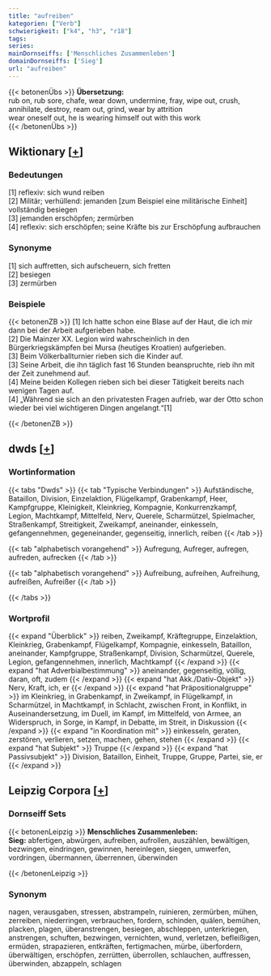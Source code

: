 ```yaml
---
title: "aufreiben"
kategorien: ["Verb"]
schwierigkeit: ["k4", "h3", "r18"]
tags:
series:
mainDornseiffs: ['Menschliches Zusammenleben']
domainDornseiffs: ['Sieg']
url: "aufreiben"
---
```


{{< betonenÜbs >}}
**Übersetzung:**  
rub on, rub sore, chafe, wear down, undermine, fray, wipe out, crush, annihilate, destroy, ream out, grind, wear by attrition  
wear oneself out, he is wearing himself out with this work  
{{< /betonenÜbs >}}

## Wiktionary [[+](https://de.wiktionary.org/wiki/aufreiben)]

### Bedeutungen
[1] reflexiv: sich wund reiben  
[2] Militär; verhüllend: jemanden [zum Beispiel eine militärische Einheit] vollständig besiegen  
[3] jemanden erschöpfen; zermürben  
[4] reflexiv: sich erschöpfen; seine Kräfte bis zur Erschöpfung aufbrauchen  

### Synonyme
[1] sich auffretten, sich aufscheuern, sich fretten  
[2] besiegen  
[3] zermürben  

### Beispiele
{{< betonenZB >}}
[1] Ich hatte schon eine Blase auf der Haut, die ich mir dann bei der Arbeit aufgerieben habe.  
[2] Die Mainzer XX. Legion wird wahrscheinlich in den Bürgerkriegskämpfen bei Mursa (heutiges Kroatien) aufgerieben.  
[3] Beim Völkerballturnier rieben sich die Kinder auf.  
[3] Seine Arbeit, die ihn täglich fast 16 Stunden beanspruchte, rieb ihn mit der Zeit zunehmend auf.  
[4] Meine beiden Kollegen rieben sich bei dieser Tätigkeit bereits nach wenigen Tagen auf.  
[4] „Während sie sich an den privatesten Fragen aufrieb, war der Otto schon wieder bei viel wichtigeren Dingen angelangt.“[1]  

{{< /betonenZB >}}


## dwds [[+](https://www.dwds.de/wb/aufreiben)]

### Wortinformation
{{< tabs "Dwds" >}}
{{< tab "Typische Verbindungen" >}}
Aufständische, Bataillon, Division, Einzelaktion, Flügelkampf, Grabenkampf, Heer, Kampfgruppe, Kleinigkeit, Kleinkrieg, Kompagnie, Konkurrenzkampf, Legion, Machtkampf, Mittelfeld, Nerv, Querele, Scharmützel, Spielmacher, Straßenkampf, Streitigkeit, Zweikampf, aneinander, einkesseln, gefangennehmen, gegeneinander, gegenseitig, innerlich, reiben
{{< /tab >}}

{{< tab "alphabetisch vorangehend" >}}
Aufregung, Aufreger, aufregen, aufreden, aufrecken
{{< /tab >}}

{{< tab "alphabetisch vorangehend" >}}
Aufreibung, aufreihen, Aufreihung, aufreißen, Aufreißer
{{< /tab >}}

{{< /tabs >}}

### Wortprofil
{{< expand "Überblick" >}} reiben, Zweikampf, Kräftegruppe, Einzelaktion, Kleinkrieg, Grabenkampf, Flügelkampf, Kompagnie, einkesseln, Bataillon, aneinander, Kampfgruppe, Straßenkampf, Division, Scharmützel, Querele, Legion, gefangennehmen, innerlich, Machtkampf {{< /expand >}}
{{< expand "hat Adverbialbestimmung" >}} aneinander, gegenseitig, völlig, daran, oft, zudem {{< /expand >}}
{{< expand "hat Akk./Dativ-Objekt" >}} Nerv, Kraft, ich, er {{< /expand >}}
{{< expand "hat Präpositionalgruppe" >}} im Kleinkrieg, in Grabenkampf, in Zweikampf, in Flügelkampf, in Scharmützel, in Machtkampf, in Schlacht, zwischen Front, in Konflikt, in Auseinandersetzung, im Duell, im Kampf, im Mittelfeld, von Armee, an Widerspruch, in Sorge, in Kampf, in Debatte, im Streit, in Diskussion {{< /expand >}}
{{< expand "in Koordination mit" >}} einkesseln, geraten, zerstören, verlieren, setzen, machen, gehen, stehen {{< /expand >}}
{{< expand "hat Subjekt" >}} Truppe {{< /expand >}}
{{< expand "hat Passivsubjekt" >}} Division, Bataillon, Einheit, Truppe, Gruppe, Partei, sie, er {{< /expand >}}

## Leipzig Corpora [[+](https://corpora.uni-leipzig.de/en/res?word=aufreiben&corpusId=deu_newscrawl-public_2018)]

### Dornseiff Sets
{{< betonenLeipzig >}}
**Menschliches Zusammenleben:**  
**Sieg:** abfertigen, abwürgen, aufreiben, aufrollen, auszählen, bewältigen, bezwingen, eindringen, gewinnen, hereinlegen, siegen, umwerfen, vordringen, übermannen, überrennen, überwinden  

{{< /betonenLeipzig >}}

### Synonym
nagen, verausgaben, stressen, abstrampeln, ruinieren, zermürben, mühen, zerreiben, niederringen, verbrauchen, fordern, schinden, quälen, bemühen, placken, plagen, überanstrengen, besiegen, abschleppen, unterkriegen, anstrengen, schuften, bezwingen, vernichten, wund, verletzen, befleißigen, ermüden, strapazieren, entkräften, fertigmachen, mürbe, überfordern, überwältigen, erschöpfen, zerrütten, überrollen, schlauchen, auffressen, überwinden, abzappeln, schlagen

